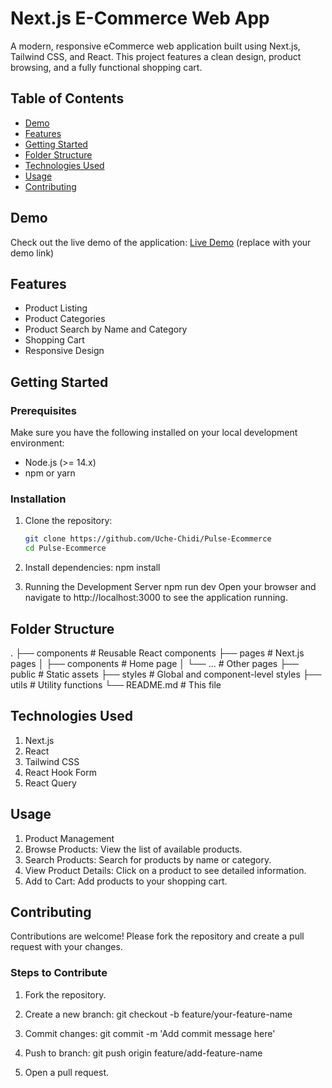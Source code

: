 # Next.js E-Commerce Web App

A modern, responsive eCommerce web application built using Next.js, Tailwind CSS, and React. This project features a clean design, product browsing, and a fully functional shopping cart.

## Table of Contents

- [Demo](#demo)
- [Features](#features)
- [Getting Started](#getting-started)
- [Folder Structure](#folder-structure)
- [Technologies Used](#technologies-used)
- [Usage](#usage)
- [Contributing](#contributing)


## Demo

Check out the live demo of the application: [Live Demo]() (replace with your demo link)

## Features

<!-- - User Authentication (Sign up, Log in, Profile Management) -->
- Product Listing
- Product Categories
- Product Search by Name and Category
- Shopping Cart
- Responsive Design

## Getting Started

### Prerequisites

Make sure you have the following installed on your local development environment:

- Node.js (>= 14.x)
- npm or yarn

### Installation

1. Clone the repository:
   ```bash
   git clone https://github.com/Uche-Chidi/Pulse-Ecommerce
   cd Pulse-Ecommerce

2. Install dependencies:
    npm install

3. Running the Development Server
    npm run dev
    Open your browser and navigate to http://localhost:3000 to see the application running.

## Folder Structure
.
├── components          # Reusable React components
├── pages               # Next.js pages
│   ├── components      # Home page
│   └── ...             # Other pages
├── public              # Static assets
├── styles              # Global and component-level styles
├── utils               # Utility functions
└── README.md           # This file

## Technologies Used

1. Next.js
2. React
3. Tailwind CSS
4. React Hook Form
5. React Query

## Usage

1. Product Management
2. Browse Products: View the list of available products.
3. Search Products: Search for products by name or category.
4. View Product Details: Click on a product to see detailed information.
6. Add to Cart: Add products to your shopping cart.

## Contributing

Contributions are welcome! Please fork the repository and create a pull request with your changes.

### Steps to Contribute

1. Fork the repository.

2. Create a new branch:
    git checkout -b feature/your-feature-name

3. Commit changes:
    git commit -m 'Add commit message here'

4. Push to branch:
    git push origin feature/add-feature-name

5. Open a pull request.





